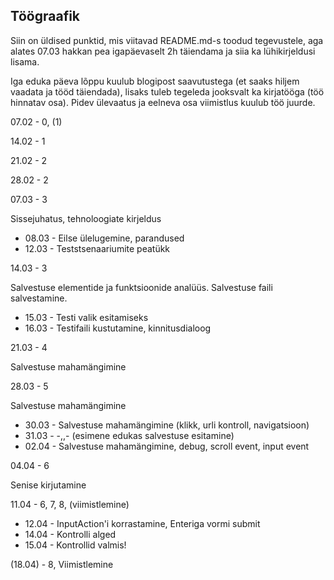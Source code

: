 ## Töögraafik

Siin on üldised punktid, mis viitavad README.md-s toodud tegevustele, aga alates 07.03 hakkan pea igapäevaselt 2h täiendama ja siia ka lühikirjeldusi lisama.

Iga eduka päeva lõppu kuulub blogipost saavutustega (et saaks hiljem vaadata ja tööd täiendada), lisaks
tuleb tegeleda jooksvalt ka kirjatööga (töö hinnatav osa). Pidev ülevaatus ja eelneva osa viimistlus kuulub töö juurde.

07.02 - 0, (1)

14.02 - 1

21.02 - 2

28.02 - 2

07.03 - 3

Sissejuhatus, tehnoloogiate kirjeldus
* 08.03 - Eilse ülelugemine, parandused
* 12.03 - Teststsenaariumite peatükk

14.03 - 3

Salvestuse elementide ja funktsioonide analüüs. Salvestuse faili salvestamine.
* 15.03 - Testi valik esitamiseks
* 16.03 - Testifaili kustutamine, kinnitusdialoog

21.03 - 4

Salvestuse mahamängimine

28.03 - 5

Salvestuse mahamängimine
* 30.03 - Salvestuse mahamängimine (klikk, urli kontroll, navigatsioon)
* 31.03 - -,,- (esimene edukas salvestuse esitamine)
* 02.04 - Salvestuse mahamängimine, debug, scroll event, input event

04.04 - 6

Senise kirjutamine

11.04 - 6, 7, 8, (viimistlemine)

* 12.04 - InputAction'i korrastamine, Enteriga vormi submit
* 14.04 - Kontrolli alged
* 15.04 - Kontrollid valmis!

(18.04) - 8, Viimistlemine
